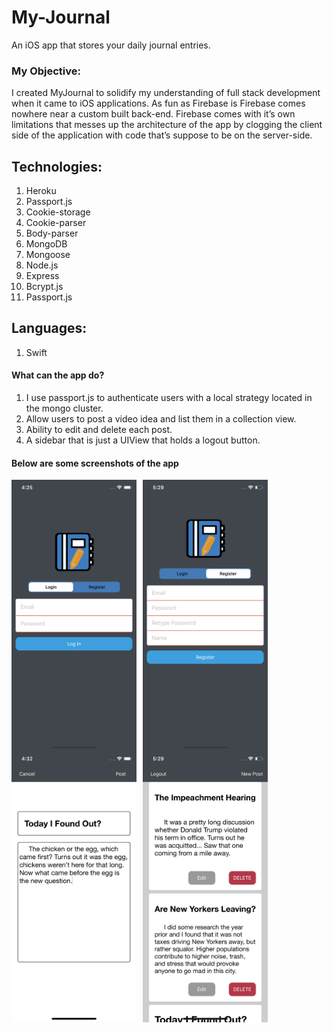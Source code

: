 # My-Journal
An iOS app that stores your daily journal entries. 

### My Objective: 

I created MyJournal to solidify my understanding of full stack development when it came to iOS applications.
As fun as Firebase is Firebase comes nowhere near a custom built back-end.
Firebase comes with it’s own limitations that messes up the architecture of the app by clogging the client side of the application with 
code that’s suppose to be on the server-side.

## Technologies: 
1. Heroku
2. Passport.js
3. Cookie-storage
4. Cookie-parser
5. Body-parser
6. MongoDB
7. Mongoose
8. Node.js
9. Express
10. Bcrypt.js
11. Passport.js

## Languages: 
1. Swift

#### What can the app do?
1. I use passport.js to authenticate users with a local strategy located in the mongo cluster.
2. Allow users to post a video idea and list them in a collection view.
3. Ability to edit and delete each post.
4. A sidebar that is just a UIView that holds a logout button.



#### Below are some screenshots of the app


<img src="Simulator Screen Shot - iPhone Xs - 2020-02-10 at 16.25.47.png"
    alt="home"
    style="float: left; margin-right: 10px;"
    width="200"/> <img src="Simulator Screen Shot - iPhone Xs - 2020-02-13 at 17.29.41.png"
    alt="home"
    style="float: left; margin-right:10px;"
    width="200"/> <img src="Simulator Screen Shot - iPhone Xs - 2020-02-10 at 16.32.42.png"
    alt="home"
    style="float: left; margin-right:10px;"
    width="200"/> <img src="Simulator Screen Shot - iPhone Xs - 2020-02-13 at 17.29.32.png
"
    alt="home"
    style="float: left; margin-right:10px;"
    width="200"/>
